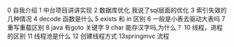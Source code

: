 0 自我介绍
1 中台项目讲讲实现
2 数据库优化 我说了sql层面的优化
3 索引失效的几种情况
4 decode 函数是什么
5 exists 和 in 区别
6 一般是小表去驱动大表吗
7 重写重载区别 
        8 java 有goto 关键字
9 char 能存汉字吗,为什么？
10 线程，进程的区别
11 线程池是什么
12 创建线程方式
13springmvc 流程